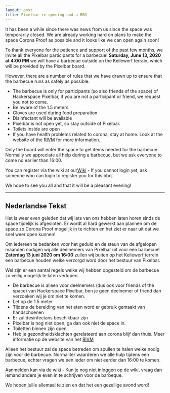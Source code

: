 ```yaml
---
layout: post
title: Pixelbar re-opening and a BBQ
---
```


It has been a while since there was news from us since the space was temporarily closed. We are already working hard on plans to make the space Corona Proof as possible and it looks like we can open again soon!

To thank everyone for the patience and support of the past few months, we invite all the Pixelbar participants for a barbecue! **Saturday, June 13, 2020 at 4:00 PM** we will have a barbecue outside on the Keilewerf terrain, which will be provided by the Pixelbar board.

However, there are a number of rules that we have drawn up to ensure that the barbecue runs as safely as possible.
* The barbecue is only for participants (so also friends of the space) of Hackerspace Pixelbar, if you are not a participant or friend, we request you not to come.
* Be aware of the 1.5 meters
* Gloves are used during food preparation
* Disinfectant will be available
* Pixelbar is not open yet, so stay outside of Pixelbar.
* Toilets inside are open
* If you have health problems related to corona, stay at home. Look at the website of the [RIVM](https://www.rivm.nl/coronavirus-covid-19) for more information.

Only the board will enter the space to get items needed for the barbecue.
Normally we appreciate all help during a barbecue, but we ask everyone to come no earlier than 16:00.

You can register via the wiki at our[Wiki](https://wiki.pixelbar.nl/) - If you cannot login yet, ask someone who can login to register you for this bbq.

We hope to see you all and that it will be a pleasant evening!


----------------------
<h2>Nederlandse Tekst</h2>

Het is weer even geleden dat wij iets van ons hebben laten horen sinds de space tijdelijk is afgesloten. Er wordt al hard gewerkt aan plannen om de space zo Corona Proof mogelijk in te richten en het ziet er naar uit dat we snel weer open kunnen!

Om iedereen te bedanken voor het geduld en de steun van de afgelopen maanden nodigen wij alle deelnemers van Pixelbar uit voor een barbecue! **Zaterdag 13 juni 2020 om 16:00** zullen wij buiten op het Keilewerf terrein een barbecue houden welke verzorgd word door het bestuur van Pixelbar. 

Wel zijn er een aantal regels welke wij hebben opgesteld om de barbecue zo veilig mogelijk te laten verlopen.
* De barbecue is alleen voor deelnemers (dus ook voor friends of the space) van Hackerspace Pixelbar, ben je geen deelnemer of friend dan verzoeken wij je om niet te komen.
* Let op de 1.5 meter
* Tijdens de bereiding van het eten word er gebruik gemaakt van handschoenen
* Er zal desinfectans beschikbaar zijn
* Pixelbar is nog niet open, ga dan ook niet de space in.
* Toiletten binnen zijn open
* Heb je gezondheidsklachten gerelateerd aan corona blijf dan thuis. Meer informatie op de website van het [RIVM](https://www.rivm.nl/coronavirus-covid-19)

Alleen het bestuur zal de space betreden om spullen te halen welke nodig zijn voor de barbecue. 
Normaliter waarderen we alle hulp tijdens een barbecue, echter vragen we een ieder om niet eerder dan 16:00 te komen. 

Aanmelden kan via de [wiki](https://wiki.pixelbar.nl/) - Kun je nog niet inloggen op de wiki, vraag dan iemand anders je even in te schrijven voor de barbeque.

We hopen jullie allemaal te zien en dat het een gezellige avond word!
